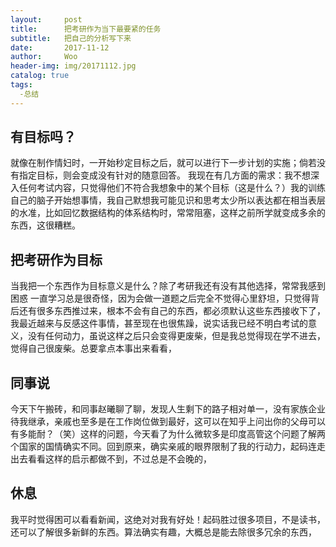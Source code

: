 ```yaml
---
layout:     post
title:      把考研作为当下最要紧的任务
subtitle:   把自己的分析写下来
date:       2017-11-12
author:     Woo
header-img: img/20171112.jpg
catalog: true
tags:
  -总结
---
```

## 有目标吗？
就像在制作情妇时，一开始秒定目标之后，就可以进行下一步计划的实施；倘若没有指定目标，则会变成没有针对的随意回答。
我现在有几方面的需求：我不想深入任何考试内容，只觉得他们不符合我想象中的某个目标（这是什么？）我的训练自己的脑子开始想事情，我自己默想我可能见识和思考太少所以表达都在相当表层的水准，比如回忆数据结构的体系结构时，常常阻塞，这样之前所学就变成多余的东西，这很糟糕。

## 把考研作为目标
当我把一个东西作为目标意义是什么？除了考研我还有没有其他选择，常常我感到困惑
一直学习总是很奇怪，因为会做一道题之后完全不觉得心里舒坦，只觉得背后还有很多东西推过来，根本不会有自己的东西，都必须默认这些东西接收下了，我最近越来与反感这件事情，甚至现在也很焦躁，说实话我已经不明白考试的意义，没有任何动力，虽说这样之后只会变得更废柴，但是我总觉得现在学不进去，觉得自己很废柴。总要拿点本事出来看看，

## 同事说
今天下午搬砖，和同事赵曦聊了聊，发现人生剩下的路子相对单一，没有家族企业待我继承，亲戚也至多是在工作岗位做到最好，这可以在知乎上问出你的父母可以有多能耐？（笑）这样的问题，今天看了为什么微软多是印度高管这个问题了解两个国家的国情确实不同。回到原来，确实亲戚的眼界限制了我的行动力，起码连走出去看看这样的启示都做不到，不过总是不会晚的，

## 休息
我平时觉得困可以看看新闻，这绝对对我有好处！起码胜过很多项目，不是读书，还可以了解很多新鲜的东西。算法确实有趣，大概总是能去除很多冗余的东西，
